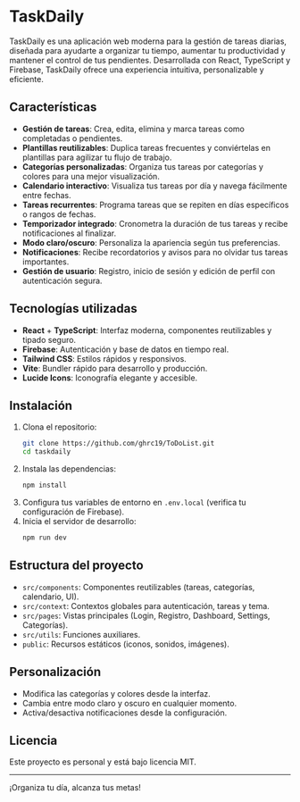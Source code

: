 # TaskDaily

TaskDaily es una aplicación web moderna para la gestión de tareas diarias, diseñada para ayudarte a organizar tu tiempo, aumentar tu productividad y mantener el control de tus pendientes. Desarrollada con React, TypeScript y Firebase, TaskDaily ofrece una experiencia intuitiva, personalizable y eficiente.

## Características

- **Gestión de tareas**: Crea, edita, elimina y marca tareas como completadas o pendientes.
- **Plantillas reutilizables**: Duplica tareas frecuentes y conviértelas en plantillas para agilizar tu flujo de trabajo.
- **Categorías personalizadas**: Organiza tus tareas por categorías y colores para una mejor visualización.
- **Calendario interactivo**: Visualiza tus tareas por día y navega fácilmente entre fechas.
- **Tareas recurrentes**: Programa tareas que se repiten en días específicos o rangos de fechas.
- **Temporizador integrado**: Cronometra la duración de tus tareas y recibe notificaciones al finalizar.
- **Modo claro/oscuro**: Personaliza la apariencia según tus preferencias.
- **Notificaciones**: Recibe recordatorios y avisos para no olvidar tus tareas importantes.
- **Gestión de usuario**: Registro, inicio de sesión y edición de perfil con autenticación segura.

## Tecnologías utilizadas

- **React** + **TypeScript**: Interfaz moderna, componentes reutilizables y tipado seguro.
- **Firebase**: Autenticación y base de datos en tiempo real.
- **Tailwind CSS**: Estilos rápidos y responsivos.
- **Vite**: Bundler rápido para desarrollo y producción.
- **Lucide Icons**: Iconografía elegante y accesible.

## Instalación

1. Clona el repositorio:
	```sh
	git clone https://github.com/ghrc19/ToDoList.git
	cd taskdaily
	```
2. Instala las dependencias:
	```sh
	npm install
	```
3. Configura tus variables de entorno en `.env.local` (verifica tu configuración de Firebase).
4. Inicia el servidor de desarrollo:
	```sh
	npm run dev
	```

## Estructura del proyecto

- `src/components`: Componentes reutilizables (tareas, categorías, calendario, UI).
- `src/context`: Contextos globales para autenticación, tareas y tema.
- `src/pages`: Vistas principales (Login, Registro, Dashboard, Settings, Categorías).
- `src/utils`: Funciones auxiliares.
- `public`: Recursos estáticos (iconos, sonidos, imágenes).

## Personalización

- Modifica las categorías y colores desde la interfaz.
- Cambia entre modo claro y oscuro en cualquier momento.
- Activa/desactiva notificaciones desde la configuración.

## Licencia

Este proyecto es personal y está bajo licencia MIT.

---
¡Organiza tu día, alcanza tus metas!

